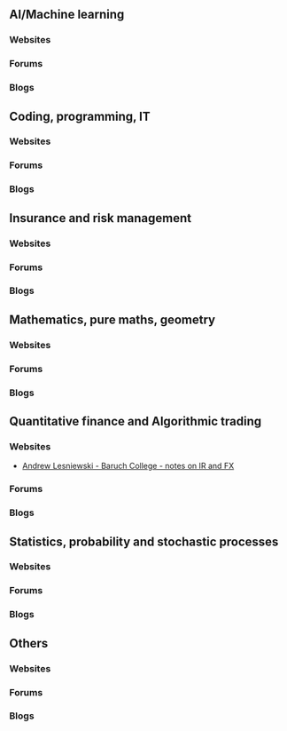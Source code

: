 ## AI/Machine learning

### Websites

### Forums

### Blogs

## Coding, programming, IT

### Websites

### Forums

### Blogs

## Insurance and risk management

### Websites

### Forums

### Blogs

## Mathematics, pure maths, geometry

### Websites

### Forums

### Blogs

## Quantitative finance and Algorithmic trading

### Websites
* [Andrew Lesniewski - Baruch College - notes on IR and FX](https://lesniewski.us/presentations.html)

### Forums

### Blogs

## Statistics, probability and stochastic processes

### Websites

### Forums

### Blogs

## Others

### Websites

### Forums

### Blogs
